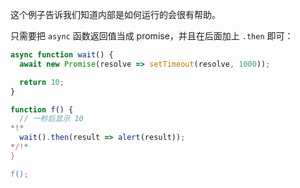 
这个例子告诉我们知道内部是如何运行的会很有帮助。

只需要把 `async` 函数返回值当成 promise，并且在后面加上 `.then` 即可：
```js run
async function wait() {
  await new Promise(resolve => setTimeout(resolve, 1000));

  return 10;
}

function f() {
  // 一秒后显示 10
*!*
  wait().then(result => alert(result));
*/!*
}

f();
```
